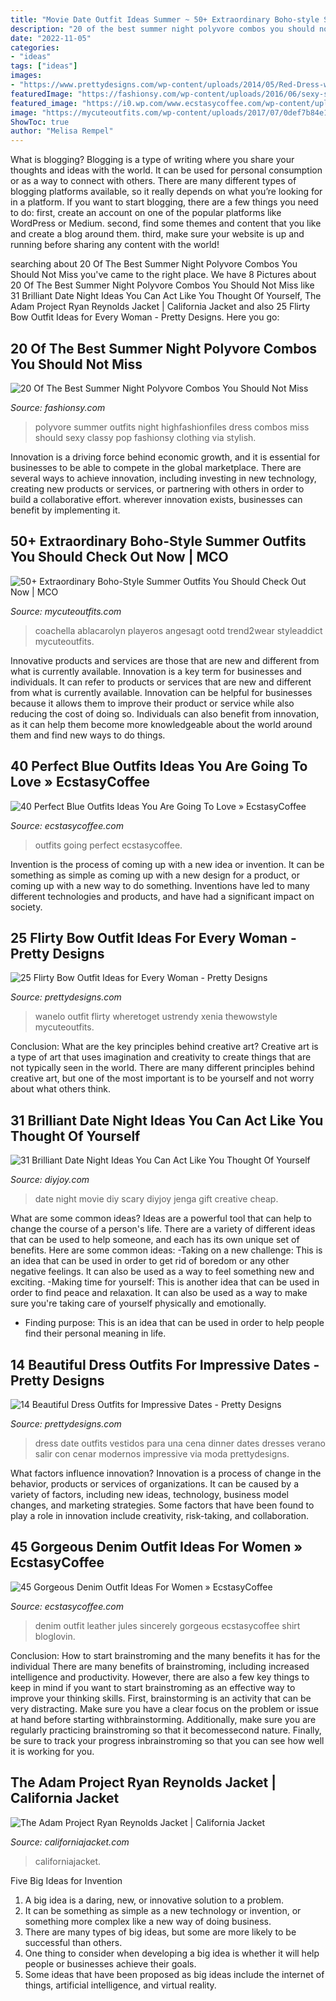 ```yaml
---
title: "Movie Date Outfit Ideas Summer ~ 50+ Extraordinary Boho-style Summer Outfits You Should Check Out Now"
description: "20 of the best summer night polyvore combos you should not miss"
date: "2022-11-05"
categories:
- "ideas"
tags: ["ideas"]
images:
- "https://www.prettydesigns.com/wp-content/uploads/2014/05/Red-Dress-with-a-Bow.jpg"
featuredImage: "https://fashionsy.com/wp-content/uploads/2016/06/sexy-slit-dress-polyvore.jpg"
featured_image: "https://i0.wp.com/www.ecstasycoffee.com/wp-content/uploads/2016/12/Blue-Outfits1.jpg?resize=341%2C800"
image: "https://mycuteoutfits.com/wp-content/uploads/2017/07/0def7b84e1fcc8c29d3c6d15a2d055be.jpg"
ShowToc: true
author: "Melisa Rempel"
---
```



What is blogging?
Blogging is a type of writing where you share your thoughts and ideas with the world. It can be used for personal consumption or as a way to connect with others. There are many different types of blogging platforms available, so it really depends on what you’re looking for in a platform. If you want to start blogging, there are a few things you need to do: first, create an account on one of the popular platforms like WordPress or Medium. second, find some themes and content that you like and create a blog around them. third, make sure your website is up and running before sharing any content with the world!

	

		
searching about 20 Of The Best Summer Night Polyvore Combos You Should Not Miss you've came to the right place. We have 8 Pictures about 20 Of The Best Summer Night Polyvore Combos You Should Not Miss like 31 Brilliant Date Night Ideas You Can Act Like You Thought Of Yourself, The Adam Project Ryan Reynolds Jacket | California Jacket and also 25 Flirty Bow Outfit Ideas for Every Woman - Pretty Designs. Here you go:
		
    
## 20 Of The Best Summer Night Polyvore Combos You Should Not Miss

<img loading=lazy src="https://fashionsy.com/wp-content/uploads/2016/06/sexy-slit-dress-polyvore.jpg" onerror="this.onerror=null;this.src='https://tse4.mm.bing.net/th?id=OIP.jrMZxgTdpjb3NjYERxeRGgHaMT&amp;pid=15.1';" alt="20 Of The Best Summer Night Polyvore Combos You Should Not Miss">

_Source: fashionsy.com_

>polyvore summer outfits night highfashionfiles dress combos miss should sexy classy pop fashionsy clothing via stylish. 

	

Innovation is a driving force behind economic growth, and it is essential for businesses to be able to compete in the global marketplace. There are several ways to achieve innovation, including investing in new technology, creating new products or services, or partnering with others in order to build a collaborative effort. wherever innovation exists, businesses can benefit by implementing it.

    
## 50+ Extraordinary Boho-Style Summer Outfits You Should Check Out Now | MCO

<img loading=lazy src="https://mycuteoutfits.com/wp-content/uploads/2017/07/0def7b84e1fcc8c29d3c6d15a2d055be.jpg" onerror="this.onerror=null;this.src='https://tse4.mm.bing.net/th?id=OIP.J20oNHi5PDZbKs1vdg4zYQHaLH&amp;pid=15.1';" alt="50+ Extraordinary Boho-Style Summer Outfits You Should Check Out Now | MCO">

_Source: mycuteoutfits.com_

>coachella ablacarolyn playeros angesagt ootd trend2wear styleaddict mycuteoutfits. 

	

Innovative products and services are those that are new and different from what is currently available.
Innovation is a key term for businesses and individuals. It can refer to products or services that are new and different from what is currently available. Innovation can be helpful for businesses because it allows them to improve their product or service while also reducing the cost of doing so. Individuals can also benefit from innovation, as it can help them become more knowledgeable about the world around them and find new ways to do things.

    
## 40 Perfect Blue Outfits Ideas You Are Going To Love » EcstasyCoffee

<img loading=lazy src="https://i0.wp.com/www.ecstasycoffee.com/wp-content/uploads/2016/12/Blue-Outfits1.jpg?resize=341%2C800" onerror="this.onerror=null;this.src='https://tse1.mm.bing.net/th?id=OIP.4I0BmPBQkehja0u4WWKJ9QHaRY&amp;pid=15.1';" alt="40 Perfect Blue Outfits Ideas You Are Going To Love » EcstasyCoffee">

_Source: ecstasycoffee.com_

>outfits going perfect ecstasycoffee. 

	

Invention is the process of coming up with a new idea or invention. It can be something as simple as coming up with a new design for a product, or coming up with a new way to do something. Inventions have led to many different technologies and products, and have had a significant impact on society.

    
## 25 Flirty Bow Outfit Ideas For Every Woman - Pretty Designs

<img loading=lazy src="https://www.prettydesigns.com/wp-content/uploads/2014/05/Red-Dress-with-a-Bow.jpg" onerror="this.onerror=null;this.src='https://tse2.mm.bing.net/th?id=OIP.xyHIRjVdWbCxnvRWEPPfTwHaLH&amp;pid=15.1';" alt="25 Flirty Bow Outfit Ideas for Every Woman - Pretty Designs">

_Source: prettydesigns.com_

>wanelo outfit flirty wheretoget ustrendy xenia thewowstyle mycuteoutfits. 

	

Conclusion: What are the key principles behind creative art?
Creative art is a type of art that uses imagination and creativity to create things that are not typically seen in the world. There are many different principles behind creative art, but one of the most important is to be yourself and not worry about what others think.

    
## 31 Brilliant Date Night Ideas You Can Act Like You Thought Of Yourself

<img loading=lazy src="http://diyjoy.com/wp-content/uploads/2017/01/Scary-Movie-Date-Night.jpg" onerror="this.onerror=null;this.src='https://tse3.mm.bing.net/th?id=OIP.j8GHjQXyTCObGsELzw3IdwHaKZ&amp;pid=15.1';" alt="31 Brilliant Date Night Ideas You Can Act Like You Thought Of Yourself">

_Source: diyjoy.com_

>date night movie diy scary diyjoy jenga gift creative cheap. 

	

What are some common ideas?
Ideas are a powerful tool that can help to change the course of a person's life. There are a variety of different ideas that can be used to help someone, and each has its own unique set of benefits. Here are some common ideas: 
-Taking on a new challenge: This is an idea that can be used in order to get rid of boredom or any other negative feelings. It can also be used as a way to feel something new and exciting. 
-Making time for yourself: This is another idea that can be used in order to find peace and relaxation. It can also be used as a way to make sure you're taking care of yourself physically and emotionally. 
- Finding purpose: This is an idea that can be used in order to help people find their personal meaning in life.

    
## 14 Beautiful Dress Outfits For Impressive Dates - Pretty Designs

<img loading=lazy src="https://www.prettydesigns.com/wp-content/uploads/2014/07/Black-Dress-for-Date.jpg" onerror="this.onerror=null;this.src='https://tse3.mm.bing.net/th?id=OIP.sxuoxvBw-kSu6djJA911CQHaK2&amp;pid=15.1';" alt="14 Beautiful Dress Outfits for Impressive Dates - Pretty Designs">

_Source: prettydesigns.com_

>dress date outfits vestidos para una cena dinner dates dresses verano salir con cenar modernos impressive via moda prettydesigns. 

	

What factors influence innovation?
Innovation is a process of change in the behavior, products or services of organizations. It can be caused by a variety of factors, including new ideas, technology, business model changes, and marketing strategies.
Some factors that have been found to play a role in innovation include creativity, risk-taking, and collaboration.

    
## 45 Gorgeous Denim Outfit Ideas For Women » EcstasyCoffee

<img loading=lazy src="https://i2.wp.com/www.ecstasycoffee.com/wp-content/uploads/2016/11/Denim-Look1.jpg?resize=600%2C856" onerror="this.onerror=null;this.src='https://tse3.mm.bing.net/th?id=OIP.d2ecLsWBcHXa259_e7v7mAHaKk&amp;pid=15.1';" alt="45 Gorgeous Denim Outfit Ideas For Women » EcstasyCoffee">

_Source: ecstasycoffee.com_

>denim outfit leather jules sincerely gorgeous ecstasycoffee shirt bloglovin. 

	

Conclusion: How to start brainstroming and the many benefits it has for the individual
There are many benefits of brainstroming, including increased intelligence and productivity. However, there are also a few key things to keep in mind if you want to start brainstroming as an effective way to improve your thinking skills. First, brainstorming is an activity that can be very distracting. Make sure you have a clear focus on the problem or issue at hand before starting withbrainstorming. Additionally, make sure you are regularly practicing brainstroming so that it becomessecond nature. Finally, be sure to track your progress inbrainstroming so that you can see how well it is working for you.

    
## The Adam Project Ryan Reynolds Jacket | California Jacket

<img loading=lazy src="https://www.californiajacket.com/wp-content/uploads/2021/05/The-Adam-Project-Film-Ryan-Reynolds-Jacket.jpg" onerror="this.onerror=null;this.src='https://tse1.mm.bing.net/th?id=OIP.LWX4D4mxO0n2Lj-t3A-ZFwHaJo&amp;pid=15.1';" alt="The Adam Project Ryan Reynolds Jacket | California Jacket">

_Source: californiajacket.com_

>californiajacket. 

	

Five Big Ideas for Invention
1. A big idea is a daring, new, or innovative solution to a problem. 
2. It can be something as simple as a new technology or invention, or something more complex like a new way of doing business. 
3. There are many types of big ideas, but some are more likely to be successful than others. 
4. One thing to consider when developing a big idea is whether it will help people or businesses achieve their goals. 
5. Some ideas that have been proposed as big ideas include the internet of things, artificial intelligence, and virtual reality.

